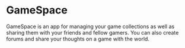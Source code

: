 # GameSpace
GameSpace is an app for managing your game collections as well as sharing them with your friends and fellow gamers. You can also create forums and share your thoughts on a game with the world.
